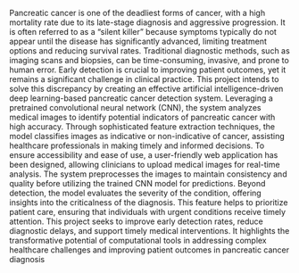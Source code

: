 Pancreatic cancer is one of the deadliest forms of cancer, with a high mortality rate due to its late-stage diagnosis and aggressive progression. It is often referred to as a “silent killer” because symptoms typically do not appear until the disease has significantly advanced, limiting treatment options and reducing survival rates. Traditional diagnostic methods, such as imaging scans and biopsies, can be time-consuming, invasive, and prone to human error. Early detection is crucial to improving patient outcomes, yet it remains a significant challenge in clinical practice. This project intends to solve this discrepancy by creating an effective artificial intelligence-driven deep learning-based pancreatic cancer detection system. Leveraging a pretrained convolutional neural network (CNN), the system analyzes medical images to identify potential indicators of pancreatic cancer with high accuracy. Through sophisticated feature extraction techniques, the model classifies images as indicative or non-indicative of cancer, assisting healthcare professionals in making timely and informed decisions. To ensure accessibility and ease of use, a user-friendly web application has been designed, allowing clinicians to upload medical images for real-time analysis. The system preprocesses the images to maintain consistency and quality before utilizing the trained CNN model for predictions. Beyond detection, the model evaluates the severity of the condition, offering insights into the criticalness of the diagnosis. This feature helps to prioritize patient care, ensuring that individuals with urgent conditions receive timely attention. This project seeks to improve early detection rates, reduce diagnostic delays, and support timely medical interventions. It highlights the transformative potential of computational tools in addressing complex healthcare challenges and improving patient outcomes in pancreatic cancer diagnosis
